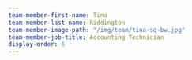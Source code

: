 ```yaml
---
team-member-first-name: Tina
team-member-last-name: Riddington
team-member-image-path: "/img/team/tina-sq-bw.jpg"
team-member-job-title: Accounting Technician
display-order: 6
---
```

